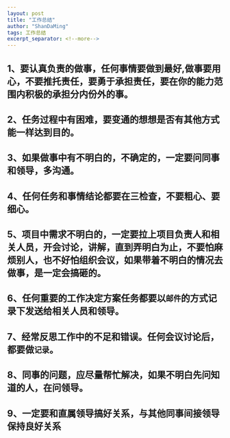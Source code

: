 ```yaml
---
layout: post
title: "工作总结"
author: "ShanDaMing"
tags: 工作总结
excerpt_separator: <!--more-->
---
```


## 1、要认真负责的做事，任何事情要做到最好,做事要用心，不要推托责任，要勇于承担责任，要在你的能力范围内积极的承担分内份外的事。<!--more-->

## 2、任务过程中有困难，要变通的想想是否有其他方式能一样达到目的。

## 3、如果做事中有不明白的，不确定的，一定要问同事和领导，多沟通。

## 4、任何任务和事情结论都要在三检查，不要粗心、要细心。

## 5、项目中需求不明白的，一定要拉上项目负责人和相关人员，开会讨论，讲解，直到弄明白为止，不要怕麻烦别人，也不好怕组织会议，如果带着不明白的情况去做事，是一定会搞砸的。

## 6、任何重要的工作决定方案任务都要以`邮件`的方式记录下发送给相关人员和领导。

## 7、经常反思工作中的不足和错误。任何会议讨论后，都要做`记录`。

## 8、同事的问题，应尽量帮忙解决，如果不明白先问知道的人，在问领导。

## 9、一定要和直属领导搞好关系，与其他同事间接领导保持良好关系
